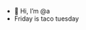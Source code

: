 - 👋 Hi, I’m @a
- Friday is taco tuesday

<!---
alessioton/alessioton is a ✨ special ✨ repository because its `README.md` (this file) appears on your GitHub profile.
You can click the Preview link to take a look at your changes.
--->
